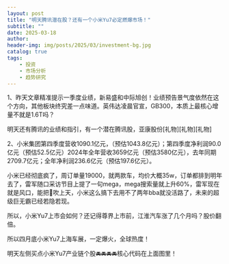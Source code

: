 ```yaml
---
layout: post
title: "明天腾讯潜在股？还有一个小米Yu7必定燃爆市场！"
subtitle: ""
date: 2025-03-18
author: 
header-img: img/posts/2025/03/investment-bg.jpg
catalog: true
tags:
    - 投资
    - 市场分析
    - 趋势研究
---
```


1、昨天文章精准提示一季度业绩，新易盛和中际旭创！业绩预告景气度依然在这个方向，其他板块终究差一点味道。英伟达凌晨官宣，GB300，本质上最核心增量不就是1.6T吗？

明天还有腾讯的业绩和指引，有一个潜在腾讯股，亚康股份[礼物][礼物][礼物]

2、小米集团第四季度营收1090.1亿元，（预估1043.8亿元）；第四季度净利润90.0亿元（预估52.5亿元）2024年全年营收3659亿元（预估3580亿元），去年同期2709.7亿元；全年净利润236.6亿元（预估197.6亿元）。

小米已经彻底疯了，周订单量19000，就两款车，均价大概35w，订单都排到明年去了，雷军随口采访节目上提了一句mega，mega搜索量就上升60%，雷军现在就是风口，能把🐖吹上天，小米这么搞下去用不了两年bba就没活路了，未来的超级巨无霸已经若隐若现。

所以，小米Yu7上市会如何？还记得尊界上市前，江淮汽车涨了几个月吗？股价翻倍。

所以四月底小米Yu7上海车展，一定爆火，全球热度！

明天左侧买点小米Yu7产业链个股🚘🚘🚘🚘核心代码在上面图里！